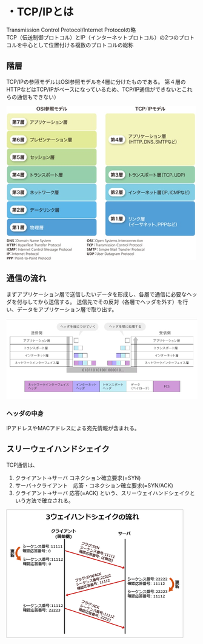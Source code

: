 # ・TCP/IPとは
Transmission Control Protocol/Internet Protocolの略  
TCP（伝送制御プロトコル）とIP（インターネットプロトコル）の2つのプロトコルを中心として位置付ける複数のプロトコルの総称

## 階層
TCP/IPの参照モデルはOSI参照モデルを4層に分けたものである。
第４層のHTTPなどはTCP/IPがベースになっているため、TCP/IP通信ができないとこれらの通信もできない）

![TCP/IPの参照モデル](/image/fb8gGkC.png)

## 通信の流れ
まずアプリケーション層で送信したいデータを形成し、各層で通信に必要なヘッダを付与してから送信する。
送信先でその反対（各層でヘッダを外す）を行い、データをアプリケーション層で取り出す。

![TCP/IP送信時の処理の流れ](/image/TCP・IP送信の流れ.png)

### ヘッダの中身
IPアドレスやMACアドレスによる宛先情報が含まれる。

## スリーウェイハンドシェイク
TCP通信は、
1. クライアント→サーバ コネクション確立要求(=SYN)
2. サーバ→クライアント　応答・コネクション確立要求(=SYN/ACK)
3. クライアント→サーバ 応答(=ACK)
という、スリーウェイハンドシェイクという方法で確立される。

![スリーウェイハンドシェイク](/image/three_way_handshake.png)
